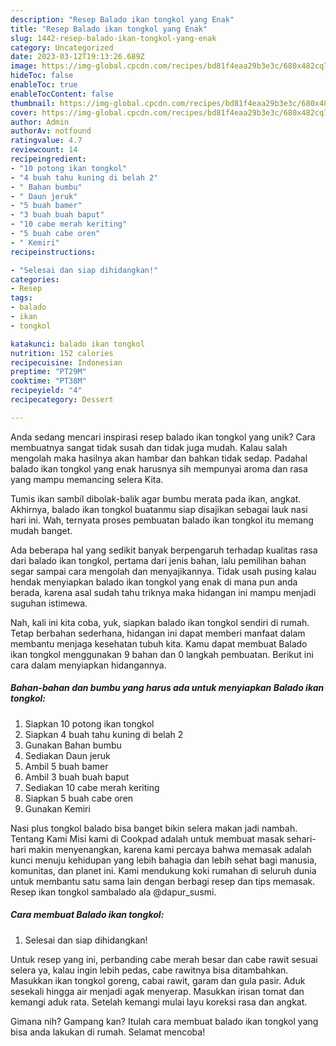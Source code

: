 ```yaml
---
description: "Resep Balado ikan tongkol yang Enak"
title: "Resep Balado ikan tongkol yang Enak"
slug: 1442-resep-balado-ikan-tongkol-yang-enak
category: Uncategorized
date: 2023-03-12T19:13:26.689Z
image: https://img-global.cpcdn.com/recipes/bd81f4eaa29b3e3c/680x482cq70/balado-ikan-tongkol-foto-resep-utama.jpg
hideToc: false
enableToc: true
enableTocContent: false
thumbnail: https://img-global.cpcdn.com/recipes/bd81f4eaa29b3e3c/680x482cq70/balado-ikan-tongkol-foto-resep-utama.jpg
cover: https://img-global.cpcdn.com/recipes/bd81f4eaa29b3e3c/680x482cq70/balado-ikan-tongkol-foto-resep-utama.jpg
author: Admin
authorAv: notfound
ratingvalue: 4.7
reviewcount: 14
recipeingredient:
- "10 potong ikan tongkol"
- "4 buah tahu kuning di belah 2"
- " Bahan bumbu"
- " Daun jeruk"
- "5 buah bamer"
- "3 buah buah baput"
- "10 cabe merah keriting"
- "5 buah cabe oren"
- " Kemiri"
recipeinstructions:

- "Selesai dan siap dihidangkan!"
categories:
- Resep
tags:
- balado
- ikan
- tongkol

katakunci: balado ikan tongkol 
nutrition: 152 calories
recipecuisine: Indonesian
preptime: "PT29M"
cooktime: "PT38M"
recipeyield: "4"
recipecategory: Dessert

---
```





Anda sedang mencari inspirasi resep balado ikan tongkol yang unik? Cara membuatnya sangat tidak susah dan tidak juga mudah. Kalau salah mengolah maka hasilnya akan hambar dan bahkan tidak sedap. Padahal balado ikan tongkol yang enak harusnya sih mempunyai aroma dan rasa yang mampu memancing selera Kita.





Tumis ikan sambil dibolak-balik agar bumbu merata pada ikan, angkat. Akhirnya, balado ikan tongkol buatanmu siap disajikan sebagai lauk nasi hari ini. Wah, ternyata proses pembuatan balado ikan tongkol itu memang mudah banget.

Ada beberapa hal yang sedikit banyak berpengaruh terhadap kualitas rasa dari balado ikan tongkol, pertama dari jenis bahan, lalu pemilihan bahan segar sampai cara mengolah dan menyajikannya. Tidak usah pusing kalau hendak menyiapkan balado ikan tongkol yang enak di mana pun anda berada, karena asal sudah tahu triknya maka hidangan ini mampu menjadi suguhan istimewa.






Nah, kali ini kita coba, yuk, siapkan balado ikan tongkol sendiri di rumah. Tetap berbahan sederhana, hidangan ini dapat memberi manfaat dalam membantu menjaga kesehatan tubuh kita. Kamu dapat membuat Balado ikan tongkol menggunakan 9 bahan dan 0 langkah pembuatan. Berikut ini cara dalam menyiapkan hidangannya.

<!--inarticleads1-->

##### Bahan-bahan dan bumbu yang harus ada untuk menyiapkan Balado ikan tongkol:

1. Siapkan 10 potong ikan tongkol
1. Siapkan 4 buah tahu kuning di belah 2
1. Gunakan  Bahan bumbu
1. Sediakan  Daun jeruk
1. Ambil 5 buah bamer
1. Ambil 3 buah buah baput
1. Sediakan 10 cabe merah keriting
1. Siapkan 5 buah cabe oren
1. Gunakan  Kemiri


Nasi plus tongkol balado bisa banget bikin selera makan jadi nambah. Tentang Kami Misi kami di Cookpad adalah untuk membuat masak sehari-hari makin menyenangkan, karena kami percaya bahwa memasak adalah kunci menuju kehidupan yang lebih bahagia dan lebih sehat bagi manusia, komunitas, dan planet ini. Kami mendukung koki rumahan di seluruh dunia untuk membantu satu sama lain dengan berbagi resep dan tips memasak. Resep ikan tongkol sambalado ala @dapur_susmi. 

<!--inarticleads2-->

##### Cara membuat Balado ikan tongkol:


1. Selesai dan siap dihidangkan!

Untuk resep yang ini, perbanding cabe merah besar dan cabe rawit sesuai selera ya, kalau ingin lebih pedas, cabe rawitnya bisa ditambahkan. Masukkan ikan tongkol goreng, cabai rawit, garam dan gula pasir. Aduk sesekali hingga air menjadi agak menyerap. Masukkan irisan tomat dan kemangi aduk rata. Setelah kemangi mulai layu koreksi rasa dan angkat. 

Gimana nih? Gampang kan? Itulah cara membuat balado ikan tongkol yang bisa anda lakukan di rumah. Selamat mencoba!
